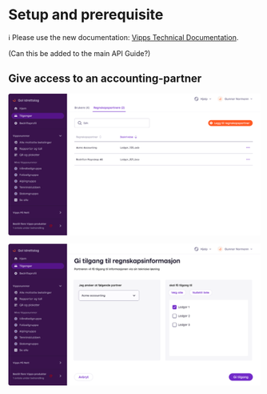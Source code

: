 <!-- START_METADATA
---
title: Setup
sidebar_position: 2
---
END_METADATA -->

# Setup and prerequisite

<!-- START_COMMENT -->

ℹ️ Please use the new documentation:
[Vipps Technical Documentation](https://vippsas.github.io/vipps-developer-docs/).

<!-- END_COMMENT -->

(Can this be added to the main API Guide?)

## Give access to an accounting-partner
![Overview over accounting-partners](./images/portal-regnskapspartnere-oversikt.png "Regnskapspartner oversikt")

![Add a new accounting-partner](./images/portal-regnskapspartnere-legg-til.png "Regnskapspartner oversikt")
